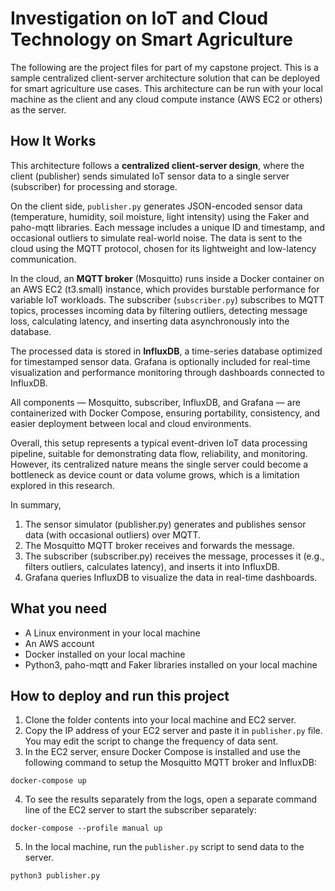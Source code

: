 
# Investigation on IoT and Cloud Technology on Smart Agriculture

The following are the project files for part of my capstone project. This is a sample centralized client-server architecture solution that can be deployed for smart agriculture use cases. This architecture can be run with your local machine as the client and any cloud compute instance (AWS EC2 or others) as the server.




## How It Works
This architecture follows a **centralized client-server design**, where the client (publisher) sends simulated IoT sensor data to a single server (subscriber) for processing and storage.

On the client side, `publisher.py` generates JSON-encoded sensor data (temperature, humidity, soil moisture, light intensity) using the Faker and paho-mqtt libraries. Each message includes a unique ID and timestamp, and occasional outliers to simulate real-world noise. The data is sent to the cloud using the MQTT protocol, chosen for its lightweight and low-latency communication.

In the cloud, an **MQTT broker** (Mosquitto) runs inside a Docker container on an AWS EC2 (t3.small) instance, which provides burstable performance for variable IoT workloads. The subscriber (`subscriber.py`) subscribes to MQTT topics, processes incoming data by filtering outliers, detecting message loss, calculating latency, and inserting data asynchronously into the database.

The processed data is stored in **InfluxDB**, a time-series database optimized for timestamped sensor data. Grafana is optionally included for real-time visualization and performance monitoring through dashboards connected to InfluxDB.

All components — Mosquitto, subscriber, InfluxDB, and Grafana — are containerized with Docker Compose, ensuring portability, consistency, and easier deployment between local and cloud environments.

Overall, this setup represents a typical event-driven IoT data processing pipeline, suitable for demonstrating data flow, reliability, and monitoring. However, its centralized nature means the single server could become a bottleneck as device count or data volume grows, which is a limitation explored in this research.

In summary, 
1) The sensor simulator (publisher.py) generates and publishes sensor data (with occasional outliers) over MQTT.
2) The Mosquitto MQTT broker receives and forwards the message.
3) The subscriber (subscriber.py) receives the message, processes it (e.g., filters outliers, calculates latency), and inserts it into InfluxDB.
4) Grafana queries InfluxDB to visualize the data in real-time dashboards.

## What you need
- A Linux environment in your local machine
- An AWS account
- Docker installed on your local machine
- Python3, paho-mqtt and Faker libraries installed on your local machine




## How to deploy and run this project
1) Clone the folder contents into your local machine and EC2 server.
2) Copy the IP address of your EC2 server and paste it in `publisher.py` file. You may edit the script to change the frequency of data sent. 
3) In the EC2 server, ensure Docker Compose is installed and use the following command to setup the Mosquitto MQTT broker and InfluxDB:
```
docker-compose up
```
4) To see the results separately from the logs, open a separate command line of the EC2 server to start the subscriber separately:
```
docker-compose --profile manual up
```
5) In the local machine, run the `publisher.py` script to send data to the server.
```
python3 publisher.py
```
